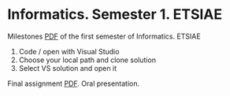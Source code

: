 # Informatics. Semester 1. ETSIAE
Milestones [PDF](https://github.com/jahrWork/Informatics_S1_ETSIAE/blob/master/doc/Hitos_semanales.pdf) 
of the first semester of Informatics. ETSIAE
1) Code / open with Visual Studio 
2) Choose your local path and clone solution 
3) Select VS solution and open it 

Final assignment [PDF](https://github.com/jahrWork/Informatics_S1_ETSIAE/blob/master/doc/P3_assignment.pdf). Oral presentation.  
